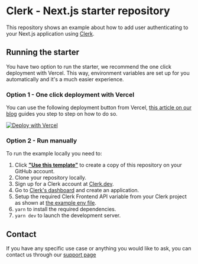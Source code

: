 # Clerk - Next.js starter repository

This repository shows an example about how to add user authenticating to your Next.js application using [Clerk](https://www.clerk.dev/?utm_source=github&utm_medium=starter_repos&utm_campaign=nextjs_starter).

## Running the starter

You have two option to run the starter, we recommend the one click deployment with Vercel. This way, environment variables are set up for you automatically and it's a much easier experience.

### Option 1 - One click deployment with Vercel

You can use the following deployment button from Vercel, [this article on our blog](https://clerk.dev/blog/clerk-vercel-one-click-deployment?utm_source=github&utm_medium=starter_repos&utm_campaign=nextjs_starter) guides you step to step on how to do so.

[![Deploy with Vercel](https://vercel.com/button)](https://vercel.com/new/git/external?repository-url=https://github.com/clerkinc/clerk-nextjs-starter&integration-ids=oac_7uYNbc9CdDAZmNqbt3LEkO3a&external-id=starter)

### Option 2 - Run manually

To run the example locally you need to:

1. Click [**"Use this template"**](https://github.com/clerkinc/clerk-nextjs-starter/generate) to create a copy of this repository on your GitHub account.
2. Clone your repository locally.
3. Sign up for a Clerk account at [Clerk.dev](https://www.clerk.dev/?utm_source=github&utm_medium=starter_repos&utm_campaign=nextjs_starter).
4. Go to [Clerk's dashboard](https://dashboard.clerk.dev/?utm_source=github&utm_medium=starter_repos&utm_campaign=nextjs_starter) and create an application.
5. Setup the required Clerk Frontend API variable from your Clerk project as shown at [the example env file](./.env.local.sample).
6. `yarn` to install the required dependencies.
7. `yarn dev` to launch the development server.

## Contact

If you have any specific use case or anything you would like to ask, you can contact us through our [support page](https://www.clerk.dev/support?utm_source=github&utm_medium=starter_repos&utm_campaign=nextjs_starter)
